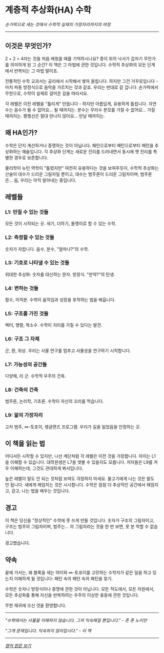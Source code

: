 # 계층적 추상화(HA) 수학

*손가락으로 세는 것에서 수학적 실재의 가장자리까지의 여정*

---

## 이것은 무엇인가?

2 + 2 = 4라는 것을 처음 배웠을 때를 기억하시나요? 종이 위의 낙서가 갑자기 무언가를 의미하게 된 그 순간? 이 책은 그 마법에 관한 것입니다. 수학적 추상화의 모든 단계에서 반복되는 그 마법 말이죠.

전통적인 수학 교과서는 공리에서 시작해서 쌓아 올립니다. 하지만 그건 거꾸로입니다 - 마치 파동 방정식으로 음악을 가르치는 것과 같죠. 우리는 반대로 갈 겁니다: 손가락에서 무한으로, 수학이 실제로 걸어온 길을 따라서요.

각 레벨은 이전 레벨을 "틀리게" 만듭니다 - 하지만 아름답게, 유용하게 틀립니다. 자연수는 음수가 될 수 없어요... 될 때까지는. 분수는 무리수 분모를 가질 수 없어요... 가질 때까지는. 평행선은 절대 만나지 않아요... 만날 때까지는.

## 왜 HA인가?

수학은 단지 계산하거나 증명하는 것이 아닙니다. 패턴으로부터 패턴으로부터 패턴을 추상화하는 예술입니다. 각 추상화 단계는 새로운 진리를 드러내면서 동시에 옛 진리를 특별한 경우로 보존합니다.

물리학이 뉴턴 역학이 "틀렸지만" 여전히 유용하다는 것을 보여주듯이, 수학적 추상화는 산술이 대수가 드리운 그림자일 뿐이고, 대수는 범주론이 드리운 그림자이며, 범주론은... 음, 우리는 아직 알아내는 중입니다.

## 레벨들

### L1: 만질 수 있는 것들
모든 것이 시작되는 곳. 세기, 더하기, 돌멩이로 할 수 있는 수학.

### L2: 측정할 수 있는 것들
숫자가 자랍니다. 음수, 분수, "얼마나?"의 수학.

### L3: 기호로 나타낼 수 있는 것들
위대한 추상화: 숫자를 대신하는 문자. 방정식. "만약?"의 탄생.

### L4: 변하는 것들
함수, 미적분. 수학이 움직임과 성장을 포착하는 법을 배웁니다.

### L5: 구조를 가진 것들
벡터, 행렬, 복소수. 수학이 지리를 가질 수 있다는 발견.

### L6: 구조 그 자체
군, 환, 위상. 우리는 사물 연구를 멈추고 사물성을 연구하기 시작합니다.

### L7: 가능성의 공간들
다양체, 리 군. 수학적 우주의 건축.

### L8: 건축의 건축
범주론, 논리학, 기초론. 수학이 자신의 꼬리를 먹습니다.

### L9: 앎의 가장자리
고차 범주, ∞-토포이, 랭글랜즈 프로그램. 우리가 길을 잃었음을 인정하는 곳.

## 이 책을 읽는 법

어디서든 시작할 수 있지만, 나선 계단처럼 각 레벨은 이전 것을 가정합니다. 아이는 L1을 이해할 수 있습니다. 대학원생은 L7을 엿볼 수 있을지도 모릅니다. 저자들은 L9를 겨우 이해하는데, 그것도 관대하게 봐서입니다.

높은 레벨이 말도 안 되는 것처럼 보여도 걱정하지 마세요. 물고기에게 나는 것은 말도 안 됩니다. 새에게 헤엄치는 것은 시시합니다. 수학은 점점 더 추상적인 공간에서 헤엄치고, 걷고, 나는 법을 배우는 것입니다.

## 경고

이 책은 당신을 "정상적인" 수학에 못 쓰게 만들 것입니다. 숫자가 구조의 그림자이고, 구조는 범주의 그림자이며, 범주는... 의 그림자라는 것을 한 번 보면, 못 본 척할 수 없습니다.

경고했습니다.

## 약속

끝에 가서는, 왜 블록을 세는 아이와 ∞-토포이를 고민하는 수학자가 같은 일을 하고 있는지 이해하게 될 것입니다: 패턴 속의 패턴 속의 패턴을 찾기.

수학은 숫자나 방정식이나 증명에 관한 것이 아닙니다. 모든 척도에서, 모든 차원에서, 모든 추상화를 통해 자신을 반복하려는 우주의 이상한 충동에 관한 것입니다.

무한 재귀에 오신 것을 환영합니다.

---

*"수학에서는 사물을 이해하지 않습니다. 그저 익숙해질 뿐입니다." - 존 폰 노이만*

*"그게 문제입니다. 익숙하지 않아집시다." - 이 책*

---
*[영어 원문 보기](../../../2_physical_emergence/HA_math/HA_Math_Index.md)*